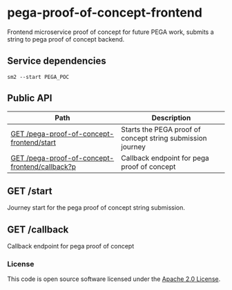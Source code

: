 pega-proof-of-concept-frontend
================================

Frontend microservice proof of concept for future PEGA work, submits a string to pega proof of concept backend.

## Service dependencies

```sm2 --start PEGA_POC```

## Public API

| Path                                                            | Description                                                |
|-----------------------------------------------------------------|------------------------------------------------------------|
| [GET /pega-proof-of-concept-frontend/start](#get-start)         | Starts the PEGA proof of concept string submission journey |
| [GET /pega-proof-of-concept-frontend/callback?p](#get-callback) | Callback endpoint for pega proof of concept                |               

## GET /start
Journey start for the pega proof of concept string submission.

## GET /callback
Callback endpoint for pega proof of concept

### License

This code is open source software licensed under the [Apache 2.0 License]("http://www.apache.org/licenses/LICENSE-2.0.html").